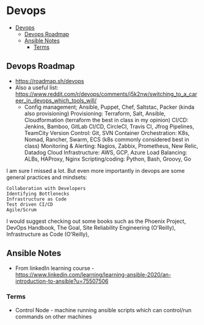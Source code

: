 # Devops

- [Devops](#devops)
  - [Devops Roadmap](#devops-roadmap)
  - [Ansible Notes](#ansible-notes)
    - [Terms](#terms)

## Devops Roadmap

- <https://roadmap.sh/devops>
- Also a useful list: <https://www.reddit.com/r/devops/comments/j5k2nw/switching_to_a_career_in_devops_which_tools_will/>
  - Config management; Ansible, Puppet, Chef, Saltstac, Packer (kinda also provisioning)
    Provisioning: Terraform, Salt, Ansible, Cloudformation (terraform the best in class in my opinion)
    CI/CD: Jenkins, Bamboo, GitLab CI/CD, CircleCI, Travis CI, Jfrog Pipelines, TeamCity
    Version Control: Git, SVN
    Container Orchestration: K8s, Nomad, Rancher, Swarm, ECS (k8s commonly considered best in class)
    Monitoring & Alerting: Nagios, Zabbix, Prometheus, New Relic, Datadog
    Cloud Infrastructure: AWS, GCP, Azure
    Load Balancing: ALBs, HAProxy, Nginx
    Scripting/coding: Python, Bash, Groovy, Go

I am sure I missed a lot. But even more importantly in devops are some general practices and mindsets:

    Collaboration with Developers
    Identifying Bottlenecks
    Infrastructure as Code
    Test driven CI/CD
    Agile/Scrum

I would suggest checking out some books such as the Phoenix Project, DevOps Handbook, The Goal, Site Reliability Engineering (O'Reilly), Infrastructure as Code (O'Reilly),


## Ansible Notes

- From linkedIn learning course - <https://www.linkedin.com/learning/learning-ansible-2020/an-introduction-to-ansible?u=75507506>

### Terms

- Control Node - machine running ansible scripts which can control/run commands on other machines

